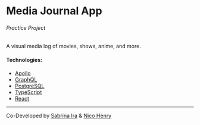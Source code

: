 # Media Journal App
###### Practice Project

A visual media log of movies, shows, anime, and more.


#### Technologies:
- [Apollo](https://www.apollographql.com/)
- [GraphQL](https://graphql.org/)
- [PostgreSQL](https://www.postgresql.org/)
- [TypeScript](https://www.typescriptlang.org/)
- [React](https://react.dev/)

---
Co-Developed by [Sabrina Ira](https://github.com/sabrinaira) & [Nico Henry](https://github.com/Nico21221)